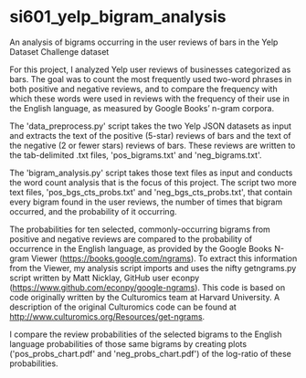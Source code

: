 # si601_yelp_bigram_analysis
An analysis of bigrams occurring in the user reviews of bars in the Yelp Dataset Challenge dataset

For this project, I analyzed Yelp user reviews of businesses categorized as bars. The goal was to count the most frequently used two-word phrases in both positive and negative reviews, and to compare the frequency with which these words were used in reviews with the frequency of their use in the English language, as measured by Google Books’ n-gram corpora.

The 'data_preprocess.py' script takes the two Yelp JSON datasets as input and extracts the text of the positive (5-star) reviews of bars and the text of the negative (2 or fewer stars) reviews of bars. These reviews are written to the tab-delimited .txt files, 'pos_bigrams.txt' and 'neg_bigrams.txt'.

The 'bigram_analysis.py' script takes those text files as input and conducts the word count analysis that is the focus of this project. The script two more text files, 'pos_bgs_cts_probs.txt' and 'neg_bgs_cts_probs.txt', that contain every bigram found in the user reviews, the number of times that bigram occurred, and the probability of it occurring. 

The probabilities for ten selected, commonly-occurring bigrams from positive and negative reviews are compared to the probability of occurrence in the English language, as provided by the Google Books N-gram Viewer (https://books.google.com/ngrams). To extract this information from the Viewer, my analysis script imports and uses the nifty getngrams.py script written by Matt Nicklay, GitHub user econpy (https://www.github.com/econpy/google-ngrams). This code is based on code originally written by the Culturomics team at Harvard University. A description of the original Culturomics code can be found at http://www.culturomics.org/Resources/get-ngrams. 

I compare the review probabilities of the selected bigrams to the English language probabilities of those same bigrams by creating plots ('pos_probs_chart.pdf' and 'neg_probs_chart.pdf') of the log-ratio of these probabilities.
